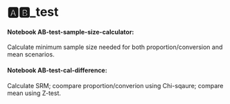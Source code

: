 # 🅰️🅱️_test

#### Notebook AB-test-sample-size-calculator:
Calculate minimum sample size needed for both proportion/conversion and mean scenarios.

#### Notebook AB-test-cal-difference:
Calculate SRM; coompare proportion/converion using Chi-sqaure; compare mean using Z-test.



